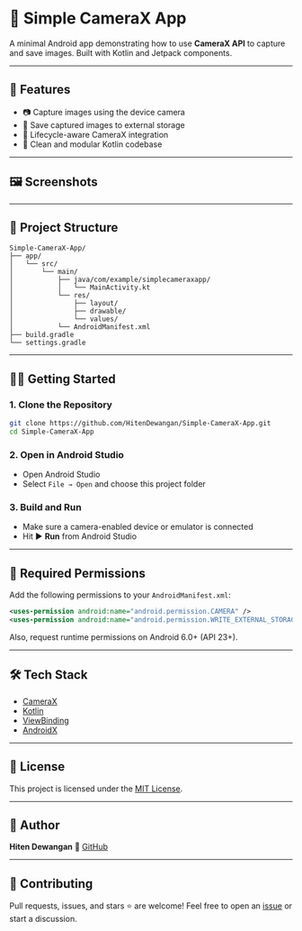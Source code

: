 
# 📸 Simple CameraX App

A minimal Android app demonstrating how to use **CameraX API** to capture and save images. Built with Kotlin and Jetpack components.

---

## 🚀 Features

- 📷 Capture images using the device camera  
- 💾 Save captured images to external storage  
- 🔄 Lifecycle-aware CameraX integration  
- 🧼 Clean and modular Kotlin codebase

---

## 🖼️ Screenshots

<!-- Add screenshots here -->
<!-- Example: ![Screenshot1](screenshots/screen1.png) -->

---

## 📂 Project Structure

```plaintext
Simple-CameraX-App/
├── app/
│   └── src/
│       └── main/
│           ├── java/com/example/simplecameraxapp/
│           │   └── MainActivity.kt
│           └── res/
│               ├── layout/
│               ├── drawable/
│               └── values/
│           └── AndroidManifest.xml
├── build.gradle
└── settings.gradle
```
---

## 🧑‍💻 Getting Started

### 1. Clone the Repository

```bash
git clone https://github.com/HitenDewangan/Simple-CameraX-App.git
cd Simple-CameraX-App
```

### 2. Open in Android Studio

* Open Android Studio
* Select `File → Open` and choose this project folder

### 3. Build and Run

* Make sure a camera-enabled device or emulator is connected
* Hit ▶️ **Run** from Android Studio

---

## 🔐 Required Permissions

Add the following permissions to your `AndroidManifest.xml`:

```xml
<uses-permission android:name="android.permission.CAMERA" />
<uses-permission android:name="android.permission.WRITE_EXTERNAL_STORAGE" />
```

Also, request runtime permissions on Android 6.0+ (API 23+).

---

## 🛠️ Tech Stack

* [CameraX](https://developer.android.com/training/camerax)
* [Kotlin](https://kotlinlang.org/)
* [ViewBinding](https://developer.android.com/topic/libraries/view-binding)
* [AndroidX](https://developer.android.com/jetpack/androidx)

---

## 📜 License

This project is licensed under the [MIT License](LICENSE).

---

## 👤 Author

**Hiten Dewangan**
🔗 [GitHub](https://github.com/HitenDewangan)

---

## 🤝 Contributing

Pull requests, issues, and stars ⭐ are welcome!
Feel free to open an [issue](https://github.com/HitenDewangan/Simple-CameraX-App/issues) or start a discussion.

```d)
```
